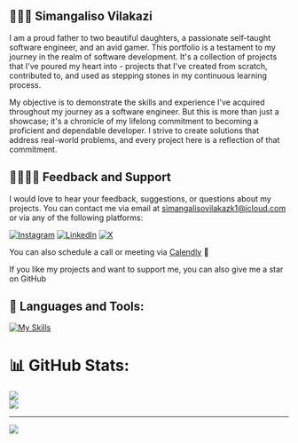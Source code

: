 ## 🧗🏾‍♂️ Simangaliso Vilakazi 

I am a proud father to two beautiful daughters, a passionate self-taught software engineer, and an avid gamer. This portfolio is a testament to my journey in the realm of software development. It's a collection of projects that I've poured my heart into - projects that I've created from scratch, contributed to, and used as stepping stones in my continuous learning process.

My objective is to demonstrate the skills and experience I've acquired throughout my journey as a software engineer. But this is more than just a showcase; it's a chronicle of my lifelong commitment to becoming a proficient and dependable developer. I strive to create solutions that address real-world problems, and every project here is a reflection of that commitment. 

## 🫱🏾‍🫲🏾 Feedback and Support
I would love to hear your feedback, suggestions, or questions about my projects. You can contact me via email at simangalisovilakazk1@icloud.com or via any of the following platforms:

[![Instagram](https://img.shields.io/badge/Instagram-%23E4405F.svg?logo=Instagram&logoColor=white)](https://instagram.com/smngvlkz) [![LinkedIn](https://img.shields.io/badge/LinkedIn-%230077B5.svg?logo=linkedin&logoColor=white)](https://linkedin.com/in/smngvlkz) [![X](https://img.shields.io/badge/X-black.svg?logo=X&logoColor=white)](https://x.com/SmangaDev) 

You can also schedule a call or meeting via [Calendly](https://calendly.com/simangalisovilakazk1) 📅

If you like my projects and want to support me, you can also give me a star on GitHub

## 🧰 Languages and Tools:
[![My Skills](https://skillicons.dev/icons?i=bash,c,py,js,ts,cs,css,linux,html,react,vim,tailwind,git,github,nextjs,nestjs,nodejs,mongodb,mysql,prisma&perline=25)](https://skillicons.dev)

# 📊 GitHub Stats:
![](https://github-readme-stats.vercel.app/api/top-langs/?username=smngvlkz&theme=default&hide_border=true&include_all_commits=false&count_private=false&layout=compact)</br>
![](https://github-readme-stats.vercel.app/api?username=smngvlkz&theme=default&hide_border=true&include_all_commits=false&count_private=false)


---
[![](https://visitcount.itsvg.in/api?id=smngvlkz&icon=0&color=0)](https://visitcount.itsvg.in)

<!-- Proudly created with GPRM ( https://gprm.itsvg.in ) -->
